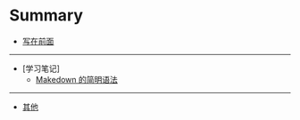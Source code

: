 # Summary

* [写在前面](README.md)

---
* [学习笔记]
	* [Makedown 的简明语法](study/markdown.md)

---
* [其他](other/README.md)	

